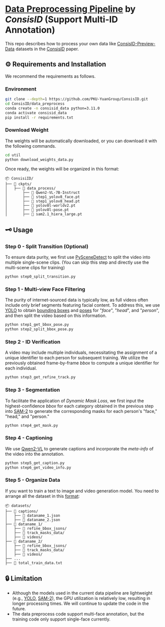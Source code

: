 # <u>Data Preprocessing Pipeline</u> by *ConsisID* (Support Multi-ID Annotation)
This repo describes how to process your own data like [ConsisID-Preview-Data](https://huggingface.co/datasets/BestWishYsh/ConsisID-preview-Data) datasets in the [ConsisID](https://arxiv.org/abs/2411.17440) paper.

## ⚙️ Requirements and Installation

We recommend the requirements as follows.

### Environment

```bash
git clone --depth=1 https://github.com/PKU-YuanGroup/ConsisID.git
cd ConsisID/data_preprocess
conda create -n consisid_data python=3.11.0
conda activate consisid_data
pip install -r requirements.txt
```

### Download Weight

The weights will be automatically downloaded, or you can download it with the following commands.

```bash
cd util
python download_weights_data.py
```

Once ready, the weights will be organized in this format:

```
📦 ConsisiID/
├── 📂 ckpts/
│   ├── 📂 data_process/
│       ├── 📂 Qwen2-VL-7B-Instruct
│       ├── 📄 step1_yolov8_face.pt
│       ├── 📄 step1_yolov8_head.pt
│       ├── 📄 yolov8l-worldv2.pt
│       ├── 📄 yolov8l-pose.pt
│       ├── 📄 sam2.1_hiera_large.pt
```

## 🗝️ Usage

### Step 0 - Split Transition (Optional)

To ensure data purity, we first use [PySceneDetect](https://github.com/Breakthrough/PySceneDetect/tree/main) to split the video into multiple single-scene clips. (You can skip this step and directly use the multi-scene clips for training)

```bash
python step0_split_transition.py
```

### Step 1 - Multi-view Face Filtering

The purity of internet-sourced data is typically low, as full videos often include only brief segments featuring facial content. To address this, we use [YOLO](https://github.com/ultralytics/ultralytics) to obtain <u>bounding boxes</u> and <u>poses</u> for "*face*", "*head*", and "*person*", and then split the video based on this information.

```bash
python step1_get_bbox_pose.py
python step2_split_bbox_pose.py
```

### Step 2 - ID Verification

A video may include multiple individuals, necessitating the assignment of a unique identifier to each person for subsequent training. We utilize the previously obtained frame-by-frame *bbox* to compute a unique identifier for each individual.

```bash
python step3_get_refine_track.py
```

### Step 3 - Segmentation

To facilitate the application of *Dynamic Mask Loss*, we first input the highest-confidence *bbox* for each category obtained in the previous step into [SAM-2](https://github.com/facebookresearch/sam2/tree/main) to generate the corresponding masks for each person's "face," "head," and "person."

```bash
python step4_get_mask.py
```

### Step 4 - Captioning

We use [Qwen2-VL](https://github.com/QwenLM/Qwen2-VL) to generate captions and incorporate the *meta-info* of the video into the annotation.

```bash
python step5_get_caption.py
python step6_get_video_info.py
```

### Step 5 - Organize Data

If you want to train a text to image and video generation model. You need to arrange all the dataset in this [format](https://github.com/PKU-YuanGroup/ConsisID/tree/main/asserts/demo_train_data/dataname):

```
📦 datasets/
├── 📂 captions/
│   ├── 📄 dataname_1.json
│   ├── 📄 dataname_2.json
├── 📂 dataname_1/
│   ├── 📂 refine_bbox_jsons/
│   ├── 📂 track_masks_data/
│   ├── 📂 videos/
├── 📂 dataname_2/
│   ├── 📂 refine_bbox_jsons/
│   ├── 📂 track_masks_data/
│   ├── 📂 videos/
├── ...
├── 📄 total_train_data.txt
```

## 🔒 Limitation

- Although the models used in the current data pipeline are lightweight (e.g., [YOLO](https://github.com/ultralytics/ultralytics), [SAM-2](https://github.com/facebookresearch/sam2/tree/main)), the GPU utilization is relatively low, resulting in longer processing times. We will continue to update the code in the future.
- The data preprocess code support multi-face annotation, but the training code only support single-face currently.
